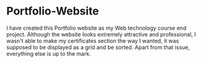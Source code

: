 # Portfolio-Website
I have created this Portfolio website as my Web technology course end project. Although the website looks extremely attractive and professional, I wasn't able to make my certificates section the way I wanted, it was supposed to be displayed as a grid and be sorted. Apart from that issue, everything else is up to the mark.

